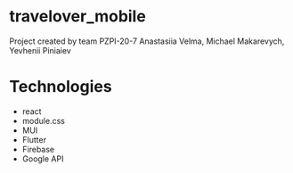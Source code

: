 # travelover_mobile
<p>Project created by team
PZPI-20-7 Anastasiia Velma, Michael Makarevych, Yevhenii Piniaiev</p>
<h1>Technologies</h1>
<ul>
<li>react</li>
<li>module.css</li>
<li>MUI</li>
<li>Flutter</li>
<li>Firebase</li>
<li>Google API</li>
</ul>
